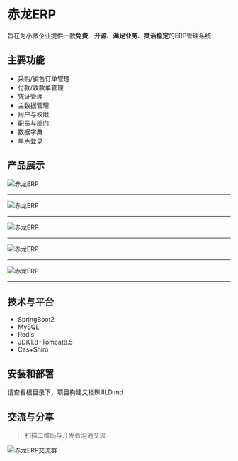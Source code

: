 # 赤龙ERP

旨在为小微企业提供一款**免费**、**开源**、**满足业务**、**灵活稳定**的ERP管理系统

## 主要功能

- 采购/销售订单管理
- 付款/收款单管理
- 凭证管理
- 主数据管理
- 用户与权限
- 职员与部门
- 数据字典
- 单点登录

## 产品展示

![赤龙ERP](https://raw.githubusercontent.com/redragon1985/redragon-erp/master/docs/images/1.jpg "赤龙ERP")

------------

![赤龙ERP](https://raw.githubusercontent.com/redragon1985/redragon-erp/master/docs/images/2.jpg "赤龙ERP")

------------

![赤龙ERP](https://raw.githubusercontent.com/redragon1985/redragon-erp/master/docs/images/3.jpg "赤龙ERP")

------------

![赤龙ERP](https://raw.githubusercontent.com/redragon1985/redragon-erp/master/docs/images/4.jpg "赤龙ERP")

------------

![赤龙ERP](https://raw.githubusercontent.com/redragon1985/redragon-erp/master/docs/images/5.jpg "赤龙ERP")

------------


## 技术与平台

- SpringBoot2
- MySQL
- Redis
- JDK1.8+Tomcat8.5
- Cas+Shiro

## 安装和部署

请查看根目录下，项目构建文档BUILD.md

## 交流与分享

> 扫描二维码与开发者沟通交流

![赤龙ERP交流群](https://raw.githubusercontent.com/redragon1985/redragon-erp/master/docs/images/redragon.png "赤龙ERP交流群")

